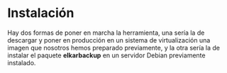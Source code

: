 # Instalación

Hay dos formas de poner en marcha la herramienta, una sería la de descargar y poner en producción en un sistema de virtualización una imagen que nosotros hemos preparado previamente, y la otra sería la de instalar el paquete **elkarbackup** en un servidor Debian previamente instalado.
